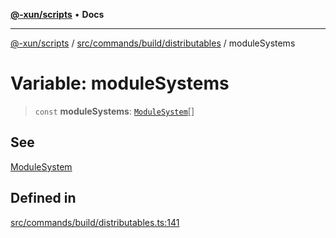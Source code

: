 [**@-xun/scripts**](../../../../../README.md) • **Docs**

***

[@-xun/scripts](../../../../../README.md) / [src/commands/build/distributables](../README.md) / moduleSystems

# Variable: moduleSystems

> `const` **moduleSystems**: [`ModuleSystem`](../enumerations/ModuleSystem.md)[]

## See

[ModuleSystem](../enumerations/ModuleSystem.md)

## Defined in

[src/commands/build/distributables.ts:141](https://github.com/Xunnamius/xscripts/blob/d89809b1811fb99fb24fbfe0c6960a0e087bcc27/src/commands/build/distributables.ts#L141)
